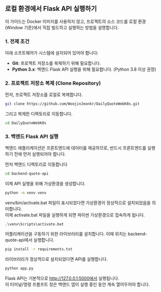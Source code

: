 ## 로컬 환경에서 Flask API 실행하기

이 가이드는 Docker 이미지를 사용하지 않고, 프로젝트의 소스 코드를 로컬 환경(Window 기준)에서 직접 빌드하고 실행하는 방법을 설명합니다.

### 1. 전제 조건

아래 소프트웨어가 시스템에 설치되어 있어야 합니다:

* **Git**: 프로젝트 저장소를 복제하기 위해 필요합니다.
* **Python 3.x**: 백엔드 Flask API 실행을 위해 필요합니다. (Python 3.8 이상 권장)

### 2. 프로젝트 저장소 복제 (Clone Repository)

먼저, 프로젝트 저장소를 로컬로 복제합니다.

```bash
git clone https://github.com/WoojinJeonkr/DailyQuoteWebK8s.git
```

그리고 복제한 디렉토리로 이동합니다.

```bash
cd DailyQuoteWebK8s
```

### 3. 백엔드 Flask API 실행

백엔드 애플리케이션은 프론트엔드에 데이터를 제공하므로, 반드시 프론트엔드를 실행하기 전에 먼저 실행되어야 합니다.

먼저 백엔드 디렉토리로 이동합니다

```bash
cd backend-quote-api
```

이제 API 실행을 위해 가상환경을 생성합니다.

```bash
python -m venv venv
```

venv/bin/activate.bat 파일이 표시되었다면 가상환경이 정상적으로 설치되었음을 의미합니다.  
이제 activate.bat 파일을 실행하게 되면 파이썬 가상환경으로 접속하게 됩니다.

```DOS
.\venv\Scripts\activate.bat
```

어플리케이션을 구동하기 위한 라이브러리를 설치합니다. 이때 위치는 backend-quote-api에서 실행합니다.

```bash
pip install -r requirements.txt
```

라이브러리가 정상적으로 설치되었다면 API를 실행합니다.

```bash
python app.py
```

Flask API는 기본적으로 http://127.0.0.1:5000에서 실행됩니다.  
이 터미널/명령 프롬프트 창은 백엔드 앱이 실행 중인 동안 계속 열어두어야 합니다.